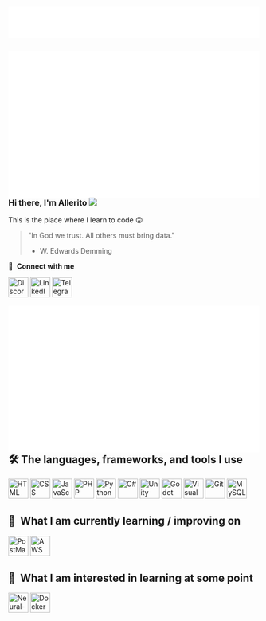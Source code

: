 <h1 align="center">
  <img src="https://github.com/Allerito/Allerito/blob/main/name.svg" alt="Allerito" />
</h1>

<a href="#macropower-title">
  <img src="https://raw.githubusercontent.com/Allerito/github-stats-transparent/output/generated/overview.svg" alt="Allerito_stats" align="right" />
</a>

### Hi there, I'm Allerito <img src="https://media.giphy.com/media/hvRJCLFzcasrR4ia7z/giphy.gif" width="25px"></img>
This is the place where I learn to code 🙃

> "In God we trust. All others must bring data."
> - W. Edwards Demming

🔗 &nbsp;**Connect with me**

<a href="https://discord.com/users/413677992410349568"><img src="https://skillicons.dev/icons?theme=dark&i=discord" width="40" height="40" title="Discord"></a>
<a href="https://www.linkedin.com/in/rubenallera/"><img src="https://skillicons.dev/icons?theme=dark&i=linkedin" width="40" height="40" title="LinkedIn"></a>
<a href="https://t.me/allerito"><img src="https://cdn.discordapp.com/attachments/842649255608975360/1113762723629645844/telegram_icon.png" width="40" height="40" title="Telegram"></a>


<a href="#macropower-title">
  <img src="https://raw.githubusercontent.com/Allerito/github-stats-transparent/output/generated/languages.svg" alt="Allerito_lang" align="right" />
</a>


## 🛠️ The languages, frameworks, and tools I use
  <a name="learning-now"></a>
  <a href="https://developer.mozilla.org/en-US/docs/Web/HTML"><img src="https://skillicons.dev/icons?theme=dark&i=html" width="40" height="40" title="HTML"></a>
  <a href="https://developer.mozilla.org/en-US/docs/Web/CSS"><img src="https://skillicons.dev/icons?theme=dark&i=css" width="40" height="40" title="CSS"></a>
  <a href="https://developer.mozilla.org/en-US/docs/Web/JavaScript"><img src="https://skillicons.dev/icons?theme=dark&i=js" width="40" height="40" title="JavaScript"></a>
  <a href="https://www.php.net/"><img src="https://skillicons.dev/icons?theme=dark&i=php" width="40" height="40" title="PHP"></a>
  <a href="https://www.python.org/"><img src="https://skillicons.dev/icons?theme=dark&i=py" width="40" height="40" title="Python"></a>
  <a href="https://docs.microsoft.com/en-us/dotnet/csharp/"><img src="https://skillicons.dev/icons?theme=dark&i=cs" width="40" height="40" title="C#"></a>
  <a href="https://unity.com/"><img src="https://skillicons.dev/icons?theme=dark&i=unity" width="40" height="40" title="Unity"></a>
  <a href="https://godotengine.org/"><img src="https://skillicons.dev/icons?theme=dark&amp;i=godot" width="40" height="40" title="Godot"></a>
  <a href="https://code.visualstudio.com/"><img src="https://skillicons.dev/icons?theme=dark&i=vscode" width="40" height="40" title="Visual Studio Code"></a>
  <a href="https://git-scm.com/"><img src="https://skillicons.dev/icons?theme=dark&i=git" width="40" height="40" title="Git"></a>
  <a href="https://www.mysql.com/"><img src="https://skillicons.dev/icons?theme=dark&i=mysql" width="40" height="40" title="MySQL"></a>
  
  ## 📖  What I am currently learning / improving on
  <a name="learning-next"></a>
  <a href="https://www.postman.com/"><img src="https://skillicons.dev/icons?theme=dark&i=postman" width="40" height="40" title="PostMan"></a>
  <a href="https://aws.amazon.com/"><img src="https://skillicons.dev/icons?theme=dark&i=aws" width="40" height="40" title="AWS"></a>
  ## 👾  What I am interested in learning at some point
  <a name="learning-next"></a>
  <img src="https://skillicons.dev/icons?theme=dark&i=kafka" width="40" height="40" title="Neural-Networks"></a>
  <a href="https://www.docker.com/"><img src="https://skillicons.dev/icons?theme=dark&i=docker" width="40" height="40" title="Docker"></a>
